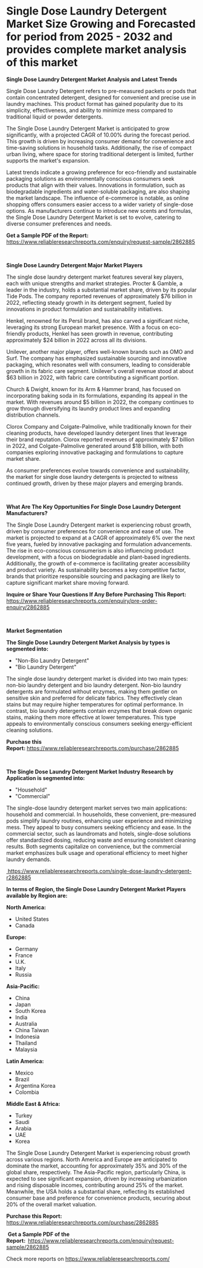 <p><h1>Single Dose Laundry Detergent Market Size Growing and Forecasted for period from 2025 - 2032 and provides complete market analysis of this market</h1></p><p><strong>Single Dose Laundry Detergent Market Analysis and Latest Trends</strong></p>
<p><p>Single Dose Laundry Detergent refers to pre-measured packets or pods that contain concentrated detergent, designed for convenient and precise use in laundry machines. This product format has gained popularity due to its simplicity, effectiveness, and ability to minimize mess compared to traditional liquid or powder detergents. </p><p>The Single Dose Laundry Detergent Market is anticipated to grow significantly, with a projected CAGR of 10.00% during the forecast period. This growth is driven by increasing consumer demand for convenience and time-saving solutions in household tasks. Additionally, the rise of compact urban living, where space for storing traditional detergent is limited, further supports the market's expansion.</p><p>Latest trends indicate a growing preference for eco-friendly and sustainable packaging solutions as environmentally conscious consumers seek products that align with their values. Innovations in formulation, such as biodegradable ingredients and water-soluble packaging, are also shaping the market landscape. The influence of e-commerce is notable, as online shopping offers consumers easier access to a wider variety of single-dose options. As manufacturers continue to introduce new scents and formulas, the Single Dose Laundry Detergent Market is set to evolve, catering to diverse consumer preferences and needs.</p></p>
<p><strong>Get a Sample PDF of the Report:&nbsp;</strong> <a href="https://www.reliableresearchreports.com/enquiry/request-sample/2862885?utm_campaign=3070&utm_medium=2&utm_source=Github&utm_content=ia&utm_term=12032025&utm_id=single-dose-laundry-detergent">https://www.reliableresearchreports.com/enquiry/request-sample/2862885</a></p>
<p>&nbsp;</p>
<p><strong>Single Dose Laundry Detergent Major Market Players</strong></p>
<p><p>The single dose laundry detergent market features several key players, each with unique strengths and market strategies. Procter & Gamble, a leader in the industry, holds a substantial market share, driven by its popular Tide Pods. The company reported revenues of approximately $76 billion in 2022, reflecting steady growth in its detergent segment, fueled by innovations in product formulation and sustainability initiatives.</p><p>Henkel, renowned for its Persil brand, has also carved a significant niche, leveraging its strong European market presence. With a focus on eco-friendly products, Henkel has seen growth in revenue, contributing approximately $24 billion in 2022 across all its divisions.</p><p>Unilever, another major player, offers well-known brands such as OMO and Surf. The company has emphasized sustainable sourcing and innovative packaging, which resonates well with consumers, leading to considerable growth in its fabric care segment. Unilever's overall revenue stood at about $63 billion in 2022, with fabric care contributing a significant portion.</p><p>Church & Dwight, known for its Arm & Hammer brand, has focused on incorporating baking soda in its formulations, expanding its appeal in the market. With revenues around $5 billion in 2022, the company continues to grow through diversifying its laundry product lines and expanding distribution channels.</p><p>Clorox Company and Colgate-Palmolive, while traditionally known for their cleaning products, have developed laundry detergent lines that leverage their brand reputation. Clorox reported revenues of approximately $7 billion in 2022, and Colgate-Palmolive generated around $18 billion, with both companies exploring innovative packaging and formulations to capture market share.</p><p>As consumer preferences evolve towards convenience and sustainability, the market for single dose laundry detergents is projected to witness continued growth, driven by these major players and emerging brands.</p></p>
<p>&nbsp;</p>
<p><strong>What Are The Key Opportunities For Single Dose Laundry Detergent Manufacturers?</strong></p>
<p><p>The Single Dose Laundry Detergent market is experiencing robust growth, driven by consumer preferences for convenience and ease of use. The market is projected to expand at a CAGR of approximately 6% over the next five years, fueled by innovative packaging and formulation advancements. The rise in eco-conscious consumerism is also influencing product development, with a focus on biodegradable and plant-based ingredients. Additionally, the growth of e-commerce is facilitating greater accessibility and product variety. As sustainability becomes a key competitive factor, brands that prioritize responsible sourcing and packaging are likely to capture significant market share moving forward.</p></p>
<p><strong>Inquire or Share Your Questions If Any Before Purchasing This Report:</strong> <a href="https://www.reliableresearchreports.com/enquiry/pre-order-enquiry/2862885?utm_campaign=3070&utm_medium=2&utm_source=Github&utm_content=ia&utm_term=12032025&utm_id=single-dose-laundry-detergent">https://www.reliableresearchreports.com/enquiry/pre-order-enquiry/2862885</a></p>
<p>&nbsp;</p>
<p><strong>Market Segmentation</strong></p>
<p><strong>The Single Dose Laundry Detergent Market Analysis by types is segmented into:</strong></p>
<p><ul><li>"Non-Bio Laundry Detergent"</li><li>"Bio Laundry Detergent"</li></ul></p>
<p><p>The single dose laundry detergent market is divided into two main types: non-bio laundry detergent and bio laundry detergent. Non-bio laundry detergents are formulated without enzymes, making them gentler on sensitive skin and preferred for delicate fabrics. They effectively clean stains but may require higher temperatures for optimal performance. In contrast, bio laundry detergents contain enzymes that break down organic stains, making them more effective at lower temperatures. This type appeals to environmentally conscious consumers seeking energy-efficient cleaning solutions.</p></p>
<p><strong>Purchase this Report:&nbsp;</strong><a href="https://www.reliableresearchreports.com/purchase/2862885?utm_campaign=3070&utm_medium=2&utm_source=Github&utm_content=ia&utm_term=12032025&utm_id=single-dose-laundry-detergent">https://www.reliableresearchreports.com/purchase/2862885</a></p>
<p>&nbsp;</p>
<p><strong>The Single Dose Laundry Detergent Market Industry Research by Application is segmented into:</strong></p>
<p><ul><li>"Household"</li><li>"Commercial"</li></ul></p>
<p><p>The single-dose laundry detergent market serves two main applications: household and commercial. In households, these convenient, pre-measured pods simplify laundry routines, enhancing user experience and minimizing mess. They appeal to busy consumers seeking efficiency and ease. In the commercial sector, such as laundromats and hotels, single-dose solutions offer standardized dosing, reducing waste and ensuring consistent cleaning results. Both segments capitalize on convenience, but the commercial market emphasizes bulk usage and operational efficiency to meet higher laundry demands.</p></p>
<p><a href="https://www.reliableresearchreports.com/single-dose-laundry-detergent-r2862885?utm_campaign=3070&utm_medium=2&utm_source=Github&utm_content=ia&utm_term=12032025&utm_id=single-dose-laundry-detergent">&nbsp;https://www.reliableresearchreports.com/single-dose-laundry-detergent-r2862885</a></p>
<p><strong>In terms of Region, the Single Dose Laundry Detergent Market Players available by Region are:</strong></p>
<p>
    <p> <strong> North America: </strong>
        <ul>
            <li>United States</li>
            <li>Canada</li>
        </ul>
        </p> 
    <p> <strong> Europe: </strong>
        <ul>
            <li>Germany</li>
            <li>France</li>
            <li>U.K.</li>
            <li>Italy</li>
            <li>Russia</li>
        </ul>
        </p> 
    <p> <strong> Asia-Pacific: </strong>
        <ul>
            <li>China</li>
            <li>Japan</li>
            <li>South Korea</li>
            <li>India</li>
            <li>Australia</li>
            <li>China Taiwan</li>
            <li>Indonesia</li>
            <li>Thailand</li>
            <li>Malaysia</li>
        </ul>
        </p> 
    <p> <strong> Latin America: </strong>
        <ul>
            <li>Mexico</li>
            <li>Brazil</li>
            <li>Argentina Korea</li>
            <li>Colombia</li>
        </ul>
        </p> 
    <p> <strong> Middle East & Africa: </strong>
        <ul>
            <li>Turkey</li>
            <li>Saudi</li>
            <li>Arabia</li>
            <li>UAE</li>
            <li>Korea</li>
        </ul>
    </p>
    </p>
<p><p>The Single Dose Laundry Detergent Market is experiencing robust growth across various regions. North America and Europe are anticipated to dominate the market, accounting for approximately 35% and 30% of the global share, respectively. The Asia-Pacific region, particularly China, is expected to see significant expansion, driven by increasing urbanization and rising disposable incomes, contributing around 25% of the market. Meanwhile, the USA holds a substantial share, reflecting its established consumer base and preference for convenience products, securing about 20% of the overall market valuation.</p></p>
<p><strong>Purchase this Report: </strong><a href="https://www.reliableresearchreports.com/purchase/2862885?utm_campaign=3070&utm_medium=2&utm_source=Github&utm_content=ia&utm_term=12032025&utm_id=single-dose-laundry-detergent">https://www.reliableresearchreports.com/purchase/2862885</a></p>
<p>&nbsp;<strong>Get a Sample PDF of the Report:&nbsp;&nbsp;</strong><a href="https://www.reliableresearchreports.com/enquiry/request-sample/2862885?utm_campaign=3070&utm_medium=2&utm_source=Github&utm_content=ia&utm_term=12032025&utm_id=single-dose-laundry-detergent">https://www.reliableresearchreports.com/enquiry/request-sample/2862885</a></p>
<p><strong></strong></p>
<p>Check more reports on <a href="https://www.reliableresearchreports.com/?utm_campaign=3070&utm_medium=2&utm_source=Github&utm_content=ia&utm_term=12032025&utm_id=single-dose-laundry-detergent">https://www.reliableresearchreports.com/</a></p>